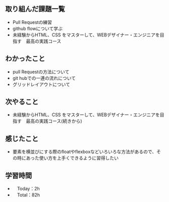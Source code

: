 ## 取り組んだ課題一覧
- Pull Requestの練習
- github flowについて学ぶ
- 未経験からHTML、CSS をマスターして、WEBデザイナー・エンジニアを目指す　最高の実践コース

## わかったこと
- pull Requestの方法について
- git hubでの一連の流れについて
- グリッドレイアウトについて

## 次やること
- 未経験からHTML、CSS をマスターして、WEBデザイナー・エンジニアを目指す　最高の実践コース(続きから)

## 感じたこと
- 要素を横並びにする際のfloatやflexboxなどいろいろな方法があるので、その時にあった使い方を上手くできるように習得したい

## 学習時間
- 　Today：2h
- 　Total：82h
